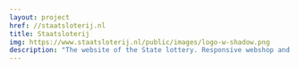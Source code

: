 ```yaml
---
layout: project
href: //staatsloterij.nl
title: Staatsloterij
img: https://www.staatsloterij.nl/public/images/logo-w-shadow.png
description: "The website of the State lottery. Responsive webshop and website (html5, css3, java / groovy / japid, jQuery / backbone.js / angular.js / vue.js / knockout.js)"
---
```

